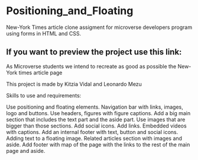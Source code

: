 # Positioning_and_Floating
New-York Times article clone assigment for microverse developers program using forms in HTML and CSS.

If you want to preview the project use this link:
--------------------------------------------------

As Microverse students we intend to recreate as good as possible the New-York times article page

This project is made by Kitzia Vidal and Leonardo Mezu

Skills to use and requirements:

Use positioning and floating elements.
Navigation bar with links, images, logo and buttons.
Use headers, figures with figure captions.
Add a big main section that includes the text part and the aside part.
Use images that are bigger than those sections.
Add social icons.
Add links.
Embedded videos with captions.
Add an internal footer with text, button and social icons.
Adding text to a floating image.
Related articles section with images and aside.
Add footer with map of the page with the links to the rest of the main page and aside.
